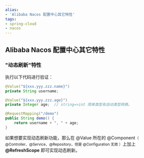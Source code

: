 ```yaml
---
alias: 
- 'Alibaba Nacos 配置中心其它特性'
tags: 
- spring-cloud
- nacos
---
```


## Alibaba Nacos 配置中心其它特性


### "动态刷新"特性

执行以下代码进行验证：

```java
@Value("${xxx.yyy.zzz.name}")
private String username;

@Value("${xxx.yyy.zzz.age}")
private Integer age;  // string=>int 简单类型有自动类型转换。

@RequestMapping("/demo")
public String demo() {
    return username + ", " + age;
}
```

如果想要实现动态刷新功能，那么在 @Value 所在的 @Component<small>（ @Controller、@Service、@Repository，但是 @Configuration 无效 ）</small>上加上 **@RefreshScope** 即可实现动态刷新。

